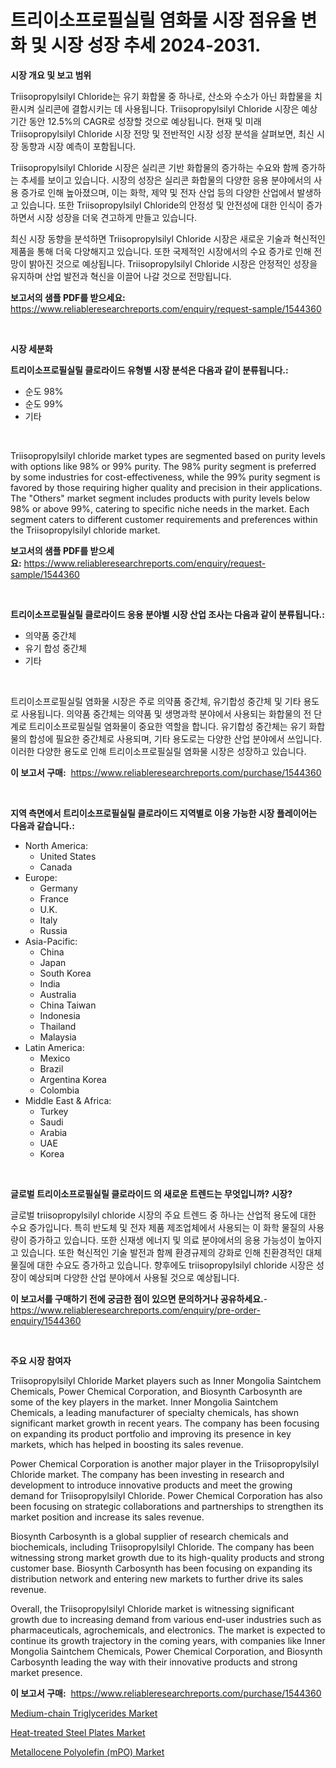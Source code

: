 <p><h1>트리이소프로필실릴 염화물 시장 점유율 변화 및 시장 성장 추세 2024-2031.</h1></p><p><strong>시장 개요 및 보고 범위</strong></p>
<p><p>Triisopropylsilyl Chloride는 유기 화합물 중 하나로, 산소와 수소가 아닌 화합물을 치환시켜 실리콘에 결합시키는 데 사용됩니다. Triisopropylsilyl Chloride 시장은 예상 기간 동안 12.5%의 CAGR로 성장할 것으로 예상됩니다. 현재 및 미래 Triisopropylsilyl Chloride 시장 전망 및 전반적인 시장 성장 분석을 살펴보면, 최신 시장 동향과 시장 예측이 포함됩니다.</p><p>Triisopropylsilyl Chloride 시장은 실리콘 기반 화합물의 증가하는 수요와 함께 증가하는 추세를 보이고 있습니다. 시장의 성장은 실리콘 화합물의 다양한 응용 분야에서의 사용 증가로 인해 높아졌으며, 이는 화학, 제약 및 전자 산업 등의 다양한 산업에서 발생하고 있습니다. 또한 Triisopropylsilyl Chloride의 안정성 및 안전성에 대한 인식이 증가하면서 시장 성장을 더욱 견고하게 만들고 있습니다.</p><p>최신 시장 동향을 분석하면 Triisopropylsilyl Chloride 시장은 새로운 기술과 혁신적인 제품을 통해 더욱 다양해지고 있습니다. 또한 국제적인 시장에서의 수요 증가로 인해 전망이 밝아진 것으로 예상됩니다. Triisopropylsilyl Chloride 시장은 안정적인 성장을 유지하며 산업 발전과 혁신을 이끌어 나갈 것으로 전망됩니다.</p></p>
<p><strong>보고서의 샘플 PDF를 받으세요:</strong> <a href="https://www.reliableresearchreports.com/enquiry/request-sample/1544360">https://www.reliableresearchreports.com/enquiry/request-sample/1544360</a></p>
<p>&nbsp;</p>
<p><strong>시장 세분화</strong></p>
<p><strong>트리이소프로필실릴 클로라이드 유형별 시장 분석은 다음과 같이 분류됩니다.:</strong></p>
<p><ul><li>순도 98%</li><li>순도 99%</li><li>기타</li></ul></p>
<p>&nbsp;</p>
<p><p>Triisopropylsilyl chloride market types are segmented based on purity levels with options like 98% or 99% purity. The 98% purity segment is preferred by some industries for cost-effectiveness, while the 99% purity segment is favored by those requiring higher quality and precision in their applications. The "Others" market segment includes products with purity levels below 98% or above 99%, catering to specific niche needs in the market. Each segment caters to different customer requirements and preferences within the Triisopropylsilyl chloride market.</p></p>
<p><strong>보고서의 샘플 PDF를 받으세요:</strong>&nbsp;<a href="https://www.reliableresearchreports.com/enquiry/request-sample/1544360">https://www.reliableresearchreports.com/enquiry/request-sample/1544360</a></p>
<p>&nbsp;</p>
<p><strong> 트리이소프로필실릴 클로라이드 응용 분야별 시장 산업 조사는 다음과 같이 분류됩니다.:</strong></p>
<p><ul><li>의약품 중간체</li><li>유기 합성 중간체</li><li>기타</li></ul></p>
<p>&nbsp;</p>
<p><p>트리이소프로필실릴 염화물 시장은 주로 의약품 중간체, 유기합성 중간체 및 기타 용도로 사용됩니다. 의약품 중간체는 의약품 및 생명과학 분야에서 사용되는 화합물의 전 단계로 트리이소프로필실릴 염화물이 중요한 역할을 합니다. 유기합성 중간체는 유기 화합물의 합성에 필요한 중간체로 사용되며, 기타 용도로는 다양한 산업 분야에서 쓰입니다. 이러한 다양한 용도로 인해 트리이소프로필실릴 염화물 시장은 성장하고 있습니다.</p></p>
<p><strong>이 보고서 구매:</strong>&nbsp; <a href="https://www.reliableresearchreports.com/purchase/1544360">https://www.reliableresearchreports.com/purchase/1544360</a></p>
<p>&nbsp;</p>
<p><strong>지역 측면에서 트리이소프로필실릴 클로라이드 지역별로 이용 가능한 시장 플레이어는 다음과 같습니다.:</strong></p>
<p><ul>
    <li>
        North America:
        <ul>
            <li>United States</li>
            <li>Canada</li>
        </ul>
    </li>
    <li>
        Europe:
        <ul>
            <li>Germany</li>
            <li>France</li>
            <li>U.K.</li>
            <li>Italy</li>
            <li>Russia</li>
        </ul>
    </li>
    <li>
        Asia-Pacific:
        <ul>
            <li>China</li>
            <li>Japan</li>
            <li>South Korea</li>
            <li>India</li>
            <li>Australia</li>
            <li>China Taiwan</li>
            <li>Indonesia</li>
            <li>Thailand</li>
            <li>Malaysia</li>
        </ul>
    </li>
    <li>
        Latin America:
        <ul>
            <li>Mexico</li>
            <li>Brazil</li>
            <li>Argentina Korea</li>
            <li>Colombia</li>
        </ul>
    </li>
    <li>
        Middle East & Africa:
        <ul>
            <li>Turkey</li>
            <li>Saudi</li>
            <li>Arabia</li>
            <li>UAE</li>
            <li>Korea</li>
        </ul>
    </li>
    </ul></p>
<p>&nbsp;</p>
<p><strong>글로벌 트리이소프로필실릴 클로라이드 의 새로운 트렌드는 무엇입니까? 시장?</strong></p>
<p><p>글로벌 triisopropylsilyl chloride 시장의 주요 트렌드 중 하나는 산업적 용도에 대한 수요 증가입니다. 특히 반도체 및 전자 제품 제조업체에서 사용되는 이 화학 물질의 사용량이 증가하고 있습니다. 또한 신재생 에너지 및 의료 분야에서의 응용 가능성이 높아지고 있습니다. 또한 혁신적인 기술 발전과 함께 환경규제의 강화로 인해 친환경적인 대체 물질에 대한 수요도 증가하고 있습니다. 향후에도 triisopropylsilyl chloride 시장은 성장이 예상되며 다양한 산업 분야에서 사용될 것으로 예상됩니다.</p></p>
<p><strong>이 보고서를 구매하기 전에 궁금한 점이 있으면 문의하거나 공유하세요.</strong>- <a href="https://www.reliableresearchreports.com/enquiry/pre-order-enquiry/1544360">https://www.reliableresearchreports.com/enquiry/pre-order-enquiry/1544360</a></p>
<p>&nbsp;</p>
<p><strong>주요 시장 참여자</strong></p>
<p><p>Triisopropylsilyl Chloride Market players such as Inner Mongolia Saintchem Chemicals, Power Chemical Corporation, and Biosynth Carbosynth are some of the key players in the market. Inner Mongolia Saintchem Chemicals, a leading manufacturer of specialty chemicals, has shown significant market growth in recent years. The company has been focusing on expanding its product portfolio and improving its presence in key markets, which has helped in boosting its sales revenue.</p><p>Power Chemical Corporation is another major player in the Triisopropylsilyl Chloride market. The company has been investing in research and development to introduce innovative products and meet the growing demand for Triisopropylsilyl Chloride. Power Chemical Corporation has also been focusing on strategic collaborations and partnerships to strengthen its market position and increase its sales revenue.</p><p>Biosynth Carbosynth is a global supplier of research chemicals and biochemicals, including Triisopropylsilyl Chloride. The company has been witnessing strong market growth due to its high-quality products and strong customer base. Biosynth Carbosynth has been focusing on expanding its distribution network and entering new markets to further drive its sales revenue.</p><p>Overall, the Triisopropylsilyl Chloride market is witnessing significant growth due to increasing demand from various end-user industries such as pharmaceuticals, agrochemicals, and electronics. The market is expected to continue its growth trajectory in the coming years, with companies like Inner Mongolia Saintchem Chemicals, Power Chemical Corporation, and Biosynth Carbosynth leading the way with their innovative products and strong market presence.</p></p>
<p><strong>이 보고서 구매:</strong>&nbsp;&nbsp;<a href="https://www.reliableresearchreports.com/purchase/1544360">https://www.reliableresearchreports.com/purchase/1544360</a></p>
<p><p><a href="https://sore-arch-6db.notion.site/Global-Medium-chain-Triglycerides-Market-by-Types-Applications-and-Major-Players-with-Regional-Gr-a31245db88284ee29e54448e7fb85900">Medium-chain Triglycerides Market</a></p><p><a href="https://confirmed-shield-e13.notion.site/Heat-treated-Steel-Plates-Market-Size-Market-Share-and-Global-Market-Analysis-Report-2024-2031-2a85315354814e479e957230c97160ed">Heat-treated Steel Plates Market</a></p><p><a href="https://funky-papaya-cf4.notion.site/Insights-into-Metallocene-Polyolefin-mPO-Market-Size-Analysing-Market-Share-Trends-and-Growth-f-77135fb591f447bbbd5d31cfa9134383">Metallocene Polyolefin (mPO) Market</a></p></p>
